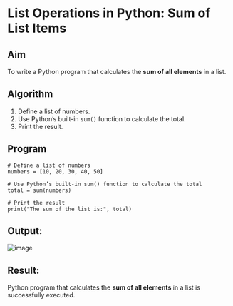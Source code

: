 # List Operations in Python: Sum of List Items

## Aim
To write a Python program that calculates the **sum of all elements** in a list.

## Algorithm
1. Define a list of numbers.
2. Use Python’s built-in `sum()` function to calculate the total.
3. Print the result.

## Program
```
# Define a list of numbers
numbers = [10, 20, 30, 40, 50]

# Use Python’s built-in sum() function to calculate the total
total = sum(numbers)

# Print the result
print("The sum of the list is:", total)

```

## Output:
![image](https://github.com/user-attachments/assets/c6969b71-0002-4058-84a1-7557aa97227d)


## Result:
Python program that calculates the **sum of all elements** in a list is successfully executed.
